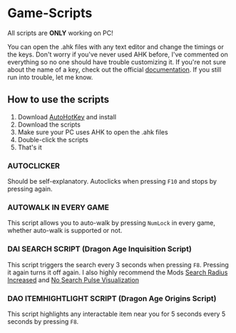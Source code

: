 # Game-Scripts
All scripts are **ONLY** working on PC! 

You can open the .ahk files with any text editor and change the timings or the keys. Don't worry if you've never used AHK before, I've commented on everything so no one should have trouble customizing it. If you're not sure about the name of a key, check out the official [documentation](https://www.autohotkey.com/docs/v2/KeyList.htm). If you still run into trouble, let me know. 

## How to use the scripts
1. Download [AutoHotKey](https://www.autohotkey.com/) and install
2. Download the scripts
3. Make sure your PC uses AHK to open the .ahk files
4. Double-click the scripts
5. That's it

### AUTOCLICKER
Should be self-explanatory. Autoclicks when pressing `F10` and stops by pressing again. 

### AUTOWALK IN EVERY GAME
This script allows you to auto-walk by pressing `NumLock` in every game, whether auto-walk is supported or not. 

### DAI SEARCH SCRIPT (Dragon Age Inquisition Script)
This script triggers the search every 3 seconds when pressing `F8`. Pressing it again turns it off again. 
I also highly recommend the Mods [Search Radius Increased](https://www.nexusmods.com/dragonageinquisition/mods/1442) and [No Search Pulse Visualization](https://www.nexusmods.com/dragonageinquisition/mods/3171) 

### DAO ITEMHIGHTLIGHT SCRIPT (Dragon Age Origins Script) 
This script highlights any interactable item near you for 5 seconds every 5 seconds by pressing `F8`. 
